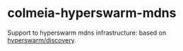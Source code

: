 # colmeia-hyperswarm-mdns

Support to hyperswarm mdns infrastructure: based on [hyperswarm/discovery](https://github.com/hyperswarm/discovery/).